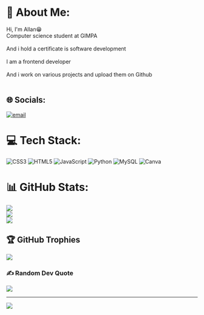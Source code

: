 # 💫 About Me:
Hi, I'm Allan😁<br>Computer science student at GIMPA</br><br>And i hold a certificate is software development</br><br>I am a frontend developer</br><br>And i work on various projects and upload them on Github</br><br>


## 🌐 Socials:
 [![email](https://img.shields.io/badge/Email-D14836?logo=gmail&logoColor=white)](mailto:allanamoah94@gmail.com) 

# 💻 Tech Stack:
![CSS3](https://img.shields.io/badge/css3-%231572B6.svg?style=for-the-badge&logo=css3&logoColor=white) ![HTML5](https://img.shields.io/badge/html5-%23E34F26.svg?style=for-the-badge&logo=html5&logoColor=white) ![JavaScript](https://img.shields.io/badge/javascript-%23323330.svg?style=for-the-badge&logo=javascript&logoColor=%23F7DF1E) ![Python](https://img.shields.io/badge/python-3670A0?style=for-the-badge&logo=python&logoColor=ffdd54) ![MySQL](https://img.shields.io/badge/mysql-4479A1.svg?style=for-the-badge&logo=mysql&logoColor=white) ![Canva](https://img.shields.io/badge/Canva-%2300C4CC.svg?style=for-the-badge&logo=Canva&logoColor=white)
# 📊 GitHub Stats:
![](https://github-readme-stats.vercel.app/api?username=Allan-Afari&theme=gruvbox_light&hide_border=false&include_all_commits=false&count_private=false)<br/>
![](https://nirzak-streak-stats.vercel.app/?user=Allan-Afari&theme=gruvbox_light&hide_border=false)<br/>
![](https://github-readme-stats.vercel.app/api/top-langs/?username=Allan-Afari&theme=gruvbox_light&hide_border=false&include_all_commits=false&count_private=false&layout=compact)

## 🏆 GitHub Trophies
![](https://github-profile-trophy.vercel.app/?username=Allan-Afari&theme=radical&no-frame=false&no-bg=false&margin-w=4)

### ✍️ Random Dev Quote
![](https://quotes-github-readme.vercel.app/api?type=horizontal&theme=radical)

---
[![](https://visitcount.itsvg.in/api?id=Allan-Afari&icon=0&color=0)](https://visitcount.itsvg.in)

<!-- Proudly created with GPRM ( https://gprm.itsvg.in ) -->

